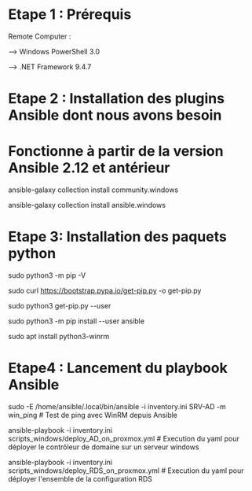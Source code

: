 # Etape 1 : Prérequis
Remote Computer :
   
   --> Windows PowerShell 3.0

   --> .NET Framework 9.4.7


# Etape 2 : Installation des plugins Ansible dont nous avons besoin
# Fonctionne à partir de la version Ansible 2.12 et antérieur
ansible-galaxy collection install community.windows 

ansible-galaxy collection install ansible.windows


# Etape 3: Installation des paquets python
sudo python3 -m pip -V

sudo curl https://bootstrap.pypa.io/get-pip.py -o get-pip.py

sudo python3 get-pip.py --user

sudo python3 -m pip install --user ansible

sudo apt install python3-winrm

# Etape4 : Lancement du playbook Ansible
sudo -E /home/ansible/.local/bin/ansible -i inventory.ini SRV-AD -m win_ping  # Test de ping avec WinRM depuis Ansible

ansible-playbook -i inventory.ini scripts_windows/deploy_AD_on_proxmox.yml # Execution du yaml pour déployer le contrôleur de domaine sur un serveur windows

ansible-playbook -i inventory.ini scripts_windows/deploy_RDS_on_proxmox.yml # Execution du yaml pour déployer l'ensemble de la configuration RDS

